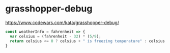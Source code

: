 # grasshopper-debug
https://www.codewars.com/kata/grasshopper-debug/


```javascript
const weatherInfo = fahrenheit => {
  var celsius = (fahrenheit - 32) * (5/9);
  return celsius <= 0 ? celsius + " is freezing temperature" : celsius + " is above freezing temperature";
}

```
